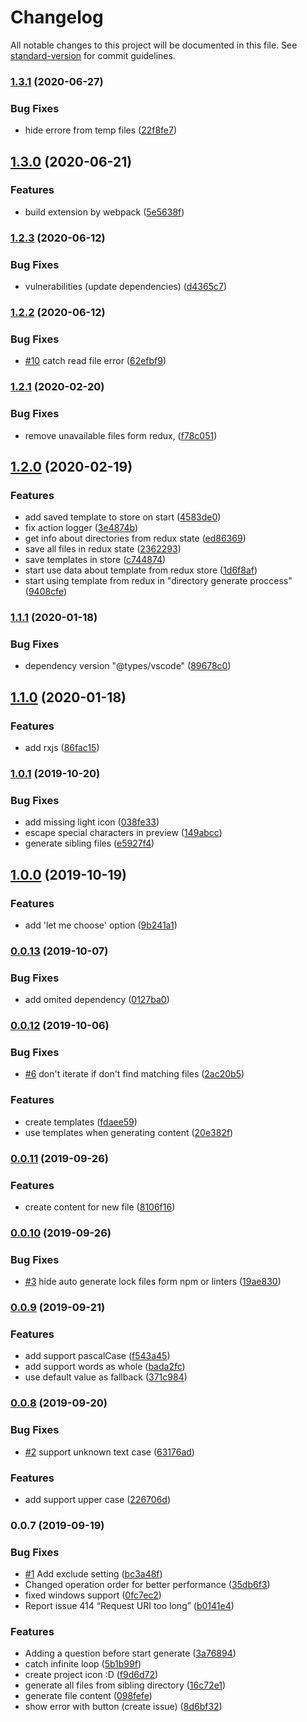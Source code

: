 # Changelog

All notable changes to this project will be documented in this file. See [standard-version](https://github.com/conventional-changelog/standard-version) for commit guidelines.

### [1.3.1](https://github.com/Bajdzis/vscode-awesome-tree/compare/v1.3.0...v1.3.1) (2020-06-27)


### Bug Fixes

* hide errore from temp files ([22f8fe7](https://github.com/Bajdzis/vscode-awesome-tree/commit/22f8fe72a49bc72b846a9c473bdd0bc79baacd2a))

## [1.3.0](https://github.com/Bajdzis/vscode-awesome-tree/compare/v1.2.3...v1.3.0) (2020-06-21)


### Features

* build extension by webpack ([5e5638f](https://github.com/Bajdzis/vscode-awesome-tree/commit/5e5638f5e572a734030bffd234d69c09bd607d57))

### [1.2.3](https://github.com/Bajdzis/vscode-awesome-tree/compare/v1.2.2...v1.2.3) (2020-06-12)


### Bug Fixes

* vulnerabilities (update dependencies) ([d4365c7](https://github.com/Bajdzis/vscode-awesome-tree/commit/d4365c7681b596342e43b9cd89552be197d4c5e6))

### [1.2.2](https://github.com/Bajdzis/vscode-awesome-tree/compare/v1.2.1...v1.2.2) (2020-06-12)


### Bug Fixes

* [#10](https://github.com/Bajdzis/vscode-awesome-tree/issues/10) catch read file error ([62efbf9](https://github.com/Bajdzis/vscode-awesome-tree/commit/62efbf99d04848a5c2f0d2fdedd88ef53d42ac20))

### [1.2.1](https://github.com/Bajdzis/vscode-awesome-tree/compare/v1.2.0...v1.2.1) (2020-02-20)


### Bug Fixes

* remove unavailable files form redux, ([f78c051](https://github.com/Bajdzis/vscode-awesome-tree/commit/f78c051e1c0144b49c7ad60396aaa158624081d5))

## [1.2.0](https://github.com/Bajdzis/vscode-awesome-tree/compare/v1.1.1...v1.2.0) (2020-02-19)


### Features

* add saved template to store on start ([4583de0](https://github.com/Bajdzis/vscode-awesome-tree/commit/4583de02958dcafe7201f4063d84a44af78159b7))
* fix action logger ([3e4874b](https://github.com/Bajdzis/vscode-awesome-tree/commit/3e4874b7e0e979064b90f035f6f881928bcc8e85))
* get info about directories from redux state ([ed86369](https://github.com/Bajdzis/vscode-awesome-tree/commit/ed863695f0c9df5d96911eff81b6f2e3662ce04f))
* save all files in redux state ([2362293](https://github.com/Bajdzis/vscode-awesome-tree/commit/2362293c39f59ea122f9964f5a28986b67c1aaca))
* save templates in store ([c744874](https://github.com/Bajdzis/vscode-awesome-tree/commit/c744874342c3f9ee7cf3570a5f7cd9e924327d73))
* start use data about template from redux store ([1d6f8af](https://github.com/Bajdzis/vscode-awesome-tree/commit/1d6f8af10a44aa76d5ffb5712108ffa0ebb2f642))
* start using template from redux in "directory generate proccess" ([9408cfe](https://github.com/Bajdzis/vscode-awesome-tree/commit/9408cfecabaade5dde3e10cd3d50d0bb1d954a4a))

### [1.1.1](https://github.com/Bajdzis/vscode-awesome-tree/compare/v1.1.0...v1.1.1) (2020-01-18)


### Bug Fixes

* dependency version "@types/vscode" ([89678c0](https://github.com/Bajdzis/vscode-awesome-tree/commit/89678c06cecac9074b4e931d1f3c91da9d1d50a9))

## [1.1.0](https://github.com/Bajdzis/vscode-awesome-tree/compare/v1.0.1...v1.1.0) (2020-01-18)


### Features

* add rxjs ([86fac15](https://github.com/Bajdzis/vscode-awesome-tree/commit/86fac15df9725e8e8d797e14e93fcf51c91c957c))

### [1.0.1](https://github.com/Bajdzis/vscode-awesome-tree/compare/v1.0.0...v1.0.1) (2019-10-20)


### Bug Fixes

* add missing light icon ([038fe33](https://github.com/Bajdzis/vscode-awesome-tree/commit/038fe33))
* escape special characters in preview ([149abcc](https://github.com/Bajdzis/vscode-awesome-tree/commit/149abcc))
* generate sibling files ([e5927f4](https://github.com/Bajdzis/vscode-awesome-tree/commit/e5927f4))

## [1.0.0](https://github.com/Bajdzis/vscode-awesome-tree/compare/v0.0.13...v1.0.0) (2019-10-19)


### Features

* add 'let me choose' option ([9b241a1](https://github.com/Bajdzis/vscode-awesome-tree/commit/9b241a1))

### [0.0.13](https://github.com/Bajdzis/vscode-awesome-tree/compare/v0.0.12...v0.0.13) (2019-10-07)


### Bug Fixes

* add omited dependency ([0127ba0](https://github.com/Bajdzis/vscode-awesome-tree/commit/0127ba0))

### [0.0.12](https://github.com/Bajdzis/vscode-awesome-tree/compare/v0.0.11...v0.0.12) (2019-10-06)


### Bug Fixes

* [#6](https://github.com/Bajdzis/vscode-awesome-tree/issues/6) don't iterate if don't find matching files ([2ac20b5](https://github.com/Bajdzis/vscode-awesome-tree/commit/2ac20b5))


### Features

* create templates ([fdaee59](https://github.com/Bajdzis/vscode-awesome-tree/commit/fdaee59))
* use templates when generating content ([20e382f](https://github.com/Bajdzis/vscode-awesome-tree/commit/20e382f))

### [0.0.11](https://github.com/Bajdzis/vscode-awesome-tree/compare/v0.0.10...v0.0.11) (2019-09-26)


### Features

* create content for new file ([8106f16](https://github.com/Bajdzis/vscode-awesome-tree/commit/8106f16))

### [0.0.10](https://github.com/Bajdzis/vscode-awesome-tree/compare/v0.0.9...v0.0.10) (2019-09-26)


### Bug Fixes

* [#3](https://github.com/Bajdzis/vscode-awesome-tree/issues/3) hide auto generate lock files form npm or linters ([19ae830](https://github.com/Bajdzis/vscode-awesome-tree/commit/19ae830))

### [0.0.9](https://github.com/Bajdzis/vscode-awesome-tree/compare/v0.0.8...v0.0.9) (2019-09-21)


### Features

* add support pascalCase ([f543a45](https://github.com/Bajdzis/vscode-awesome-tree/commit/f543a45))
* add support words as whole ([bada2fc](https://github.com/Bajdzis/vscode-awesome-tree/commit/bada2fc))
* use default value as fallback ([371c984](https://github.com/Bajdzis/vscode-awesome-tree/commit/371c984))

### [0.0.8](https://github.com/Bajdzis/vscode-awesome-tree/compare/v0.0.7...v0.0.8) (2019-09-20)


### Bug Fixes

* [#2](https://github.com/Bajdzis/vscode-awesome-tree/issues/2) support unknown text case ([63176ad](https://github.com/Bajdzis/vscode-awesome-tree/commit/63176ad))


### Features

* add support upper case ([226706d](https://github.com/Bajdzis/vscode-awesome-tree/commit/226706d))

### 0.0.7 (2019-09-19)


### Bug Fixes

* [#1](https://github.com/Bajdzis/vscode-awesome-tree/issues/1) Add exclude setting ([bc3a48f](https://github.com/Bajdzis/vscode-awesome-tree/commit/bc3a48f))
* Changed operation order for better performance ([35db6f3](https://github.com/Bajdzis/vscode-awesome-tree/commit/35db6f3))
* fixed windows support ([0fc7ec2](https://github.com/Bajdzis/vscode-awesome-tree/commit/0fc7ec2))
* Report issue 414 “Request URI too long” ([b0141e4](https://github.com/Bajdzis/vscode-awesome-tree/commit/b0141e4))


### Features

* Adding a question before start generate ([3a76894](https://github.com/Bajdzis/vscode-awesome-tree/commit/3a76894))
* catch infinite loop ([5b1b99f](https://github.com/Bajdzis/vscode-awesome-tree/commit/5b1b99f))
* create project icon :D ([f9d6d72](https://github.com/Bajdzis/vscode-awesome-tree/commit/f9d6d72))
* generate all files from sibling directory ([16c72e1](https://github.com/Bajdzis/vscode-awesome-tree/commit/16c72e1))
* generate file content ([098fefe](https://github.com/Bajdzis/vscode-awesome-tree/commit/098fefe))
* show error with button (create issue) ([8d6bf32](https://github.com/Bajdzis/vscode-awesome-tree/commit/8d6bf32))
